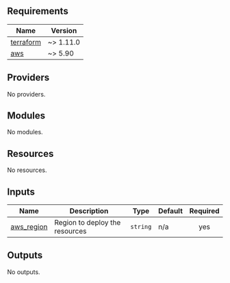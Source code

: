 <!-- BEGIN_TF_DOCS -->
## Requirements

| Name | Version |
|------|---------|
| <a name="requirement_terraform"></a> [terraform](#requirement\_terraform) | ~> 1.11.0 |
| <a name="requirement_aws"></a> [aws](#requirement\_aws) | ~> 5.90 |

## Providers

No providers.

## Modules

No modules.

## Resources

No resources.

## Inputs

| Name | Description | Type | Default | Required |
|------|-------------|------|---------|:--------:|
| <a name="input_aws_region"></a> [aws\_region](#input\_aws\_region) | Region to deploy the resources | `string` | n/a | yes |

## Outputs

No outputs.
<!-- END_TF_DOCS -->
